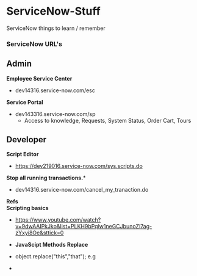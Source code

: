 # ServiceNow-Stuff
ServiceNow things to learn / remember


### ServiceNow URL's

## Admin
**Employee Service Center** 
- dev14316.service-now.com/esc
  
**Service Portal**  
- dev143316.service-now.com/sp
  - Access to knowledge, Requests, System Status, Order Cart, Tours

## Developer

**Script Editor**
- https://dev219016.service-now.com/sys.scripts.do


**Stop all running transactions.***
- dev14316.service-now.com/cancel_my_tranaction.do


**Refs**  
**Scripting basics**
- https://www.youtube.com/watch?v=9dwAAIPkJko&list=PLKH9bPqlw1neGCJbunoZl7ag-zYxyi8Oe&sttick=0

- **JavaScipt Methods**
**Replace**
- object.replace("this","that");   e.g

- 
